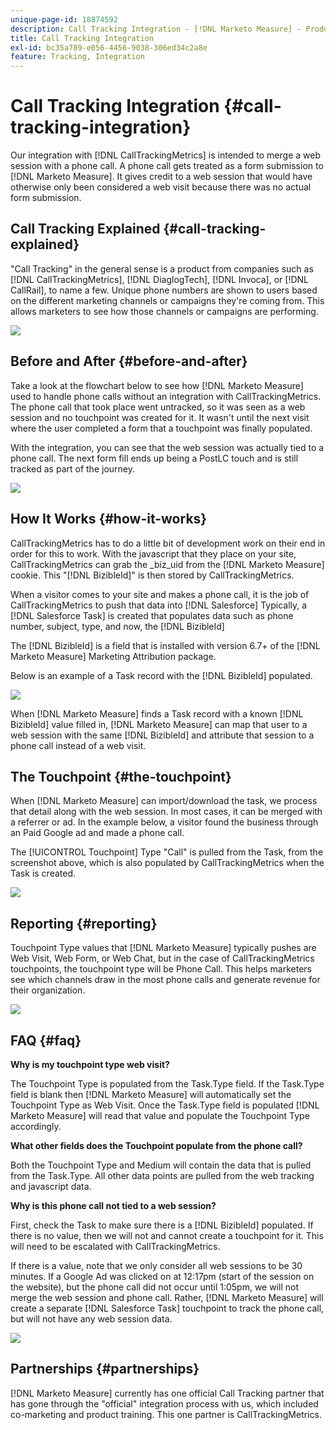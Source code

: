 ```yaml
---
unique-page-id: 18874592
description: Call Tracking Integration - [!DNL Marketo Measure] - Product Documentation
title: Call Tracking Integration
exl-id: bc35a789-e056-4456-9038-306ed34c2a8e
feature: Tracking, Integration
---
```

# Call Tracking Integration {#call-tracking-integration}

Our integration with [!DNL CallTrackingMetrics] is intended to merge a web session with a phone call. A phone call gets treated as a form submission to [!DNL Marketo Measure]. It gives credit to a web session that would have otherwise only been considered a web visit because there was no actual form submission.

## Call Tracking Explained {#call-tracking-explained}

"Call Tracking" in the general sense is a product from companies such as [!DNL CallTrackingMetrics], [!DNL DiaglogTech], [!DNL Invoca], or [!DNL CallRail], to name a few. Unique phone numbers are shown to users based on the different marketing channels or campaigns they're coming from. This allows marketers to see how those channels or campaigns are performing.

![](assets/1.png)

## Before and After {#before-and-after}

Take a look at the flowchart below to see how [!DNL Marketo Measure] used to handle phone calls without an integration with CallTrackingMetrics. The phone call that took place went untracked, so it was seen as a web session and no touchpoint was created for it. It wasn't until the next visit where the user completed a form that a touchpoint was finally populated.

With the integration, you can see that the web session was actually tied to a phone call. The next form fill ends up being a PostLC touch and is still tracked as part of the journey.

![](assets/2.png)

## How It Works {#how-it-works}

CallTrackingMetrics has to do a little bit of development work on their end in order for this to work. With the javascript that they place on your site, CallTrackingMetrics can grab the _biz_uid from the [!DNL Marketo Measure] cookie. This "[!DNL BizibleId]" is then stored by CallTrackingMetrics.

When a visitor comes to your site and makes a phone call, it is the job of CallTrackingMetrics to push that data into [!DNL Salesforce]  Typically, a [!DNL Salesforce Task] is created that populates data such as phone number, subject, type, and now, the [!DNL BizibleId] 

The [!DNL BizibleId] is a field that is installed with version 6.7+ of the [!DNL Marketo Measure] Marketing Attribution package.

Below is an example of a Task record with the [!DNL BizibleId] populated.

![](assets/3.png)

When [!DNL Marketo Measure] finds a Task record with a known [!DNL BizibleId] value filled in, [!DNL Marketo Measure] can map that user to a web session with the same [!DNL BizibleId] and attribute that session to a phone call instead of a web visit.

## The Touchpoint {#the-touchpoint}

When [!DNL Marketo Measure] can import/download the task, we process that detail along with the web session. In most cases, it can be merged with a referrer or ad. In the example below, a visitor found the business through an Paid Google ad and made a phone call.

The [!UICONTROL Touchpoint] Type "Call" is pulled from the Task, from the screenshot above, which is also populated by CallTrackingMetrics when the Task is created.

![](assets/4.png)

## Reporting {#reporting}

Touchpoint Type values that [!DNL Marketo Measure] typically pushes are Web Visit, Web Form, or Web Chat, but in the case of CallTrackingMetrics touchpoints, the touchpoint type will be Phone Call. This helps marketers see which channels draw in the most phone calls and generate revenue for their organization.

![](assets/5.png)

## FAQ {#faq}

**Why is my touchpoint type web visit?**

The Touchpoint Type is populated from the Task.Type field. If the Task.Type field is blank then [!DNL Marketo Measure] will automatically set the Touchpoint Type as Web Visit. Once the Task.Type field is populated [!DNL Marketo Measure] will read that value and populate the Touchpoint Type accordingly.

**What other fields does the Touchpoint populate from the phone call?**

Both the Touchpoint Type and Medium will contain the data that is pulled from the Task.Type. All other data points are pulled from the web tracking and javascript data.

**Why is this phone call not tied to a web session?**

First, check the Task to make sure there is a [!DNL BizibleId] populated. If there is no value, then we will not and cannot create a touchpoint for it. This will need to be escalated with CallTrackingMetrics.

If there is a value, note that we only consider all web sessions to be 30 minutes. If a Google Ad was clicked on at 12:17pm (start of the session on the website), but the phone call did not occur until 1:05pm, we will not merge the web session and phone call. Rather, [!DNL Marketo Measure] will create a separate [!DNL Salesforce Task] touchpoint to track the phone call, but will not have any web session data.

![](assets/6.png)

## Partnerships {#partnerships}

[!DNL Marketo Measure] currently has one official Call Tracking partner that has gone through the "official" integration process with us, which included co-marketing and product training. This one partner is CallTrackingMetrics.
